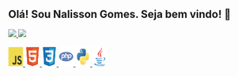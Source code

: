 ## Olá! Sou Nalisson Gomes. Seja bem vindo! 👋
<div>
  <a href="https://github.com/nalissongm">
  <img height="150em" src="https://github-readme-stats.vercel.app/api?username=nalissongm&show_icons=true&theme=dark&include_all_commits=true&count_private=true"/>
  <img height="150em" src="https://github-readme-stats.vercel.app/api/top-langs/?username=nalissongm&layout=compact&langs_count=7&theme=dark"/>
</div>
<div style="display:inline_block"><br>
  <img style="margin-rigth:50px" alt="Nalisson-JS" aling="center" width="30px" height="40px" src="https://github.com/devicons/devicon/blob/master/icons/javascript/javascript-original.svg"/>
  <img alt="Nalisson-HTML5" aling="center" width="30px" height="40px" src="https://github.com/devicons/devicon/blob/master/icons/html5/html5-original.svg"/>
  <img alt="Nalisson-CSS3" aling="center" width="30px" height="40px" src="https://github.com/devicons/devicon/blob/master/icons/css3/css3-original.svg"/>
  <img alt="Nalisson-PHP" aling="center" width="30px" height="40px" src="https://github.com/devicons/devicon/blob/master/icons/php/php-plain.svg"/>
  <img alt="Nalisson-PY" aling="center" width="30px" height="40px" src="https://github.com/devicons/devicon/blob/master/icons/python/python-original.svg"/>
  <img alt="Nalisson-Java" aling="center" width="30px" height="40px" src="https://github.com/devicons/devicon/blob/master/icons/java/java-original.svg"/>
</div>

<!--
**nalissongm/nalissongm** is a ✨ _special_ ✨ repository because its `README.md` (this file) appears on your GitHub profile.

Here are some ideas to get you started:

- 🔭 I’m currently working on ...
- 🌱 I’m currently learning ...
- 👯 I’m looking to collaborate on ...
- 🤔 I’m looking for help with ...
- 💬 Ask me about ...
- 📫 How to reach me: ...
- 😄 Pronouns: ...
- ⚡ Fun fact: ...
-->
